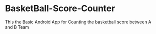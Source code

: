 # BasketBall-Score-Counter
This the Basic Android App for Counting the basketball score between A and B Team
